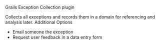 Grails Exception Collection plugin

Collects all exceptions and records them in a domain for referencing and analysis later.
Additional Options
 - Email someone the exception
 - Request user feedback in a data entry form
